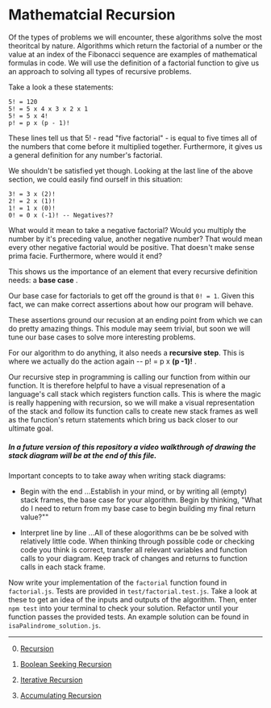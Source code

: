 # Mathematcial Recursion

Of the types of problems we will encounter, these algorithms solve the most theoritcal by nature. Algorithms which return the factorial of a number or the value at an index of the Fibonacci sequence are examples of mathematical formulas in code. We will use the definition of a factorial function to give us an approach to solving all types of recursive problems.

Take a look a these statements:

```
5! = 120
5! = 5 x 4 x 3 x 2 x 1
5! = 5 x 4!
p! = p x (p - 1)!
```

These lines tell us that 5! - read "five factorial" - is equal to five times all of the numbers that come before it multiplied together. Furthermore, it gives us a general definition for any number's factorial. 

We shouldn't be satisfied yet though. Looking at the last line of the above section, we could easily find ourself in this situation:

```
3! = 3 x (2)!
2! = 2 x (1)!
1! = 1 x (0)!
0! = 0 x (-1)! -- Negatives??

```

What would it mean to take a negative factorial? Would you multiply the number by it's preceding value, another negative number? That would mean every other negative factorial would be positive. That doesn't make sense prima facie. Furthermore, where would it end?

This shows us the importance of an element that every recursive definition needs: a __base case__ .

Our base case for factorials to get off the ground is that `0! = 1`. Given this fact, we can make correct assertions about how our program will behave. 

These assertions ground our recusion at an ending point from which we can do pretty amazing things. This module may seem trivial, but soon we will tune our base cases to solve more interesting problems.

For our algorithm to do anything, it also needs a __recursive step__. This is where we actually do the action again -- p! = p x __(p -1)!__ . 

Our recursive step in programming is calling our function from within our function. It is therefore helpful to have a visual represenation of a language's call stack which registers function calls. This is where the magic is really happening with recursion, so we will make a visual representation of the stack and follow its function calls to create new stack frames as well as the function's return statements which bring us back closer to our ultimate goal.

##### In a future version of this repository a video walkthrough of drawing the stack diagram will be at the end of this file. 

Important concepts to to take away when writing stack diagrams:

- Begin with the end
    ...Establish in your mind, or by writing all (empty) stack frames, the base case for your algorithm. Begin by thinking, "What do I need to return from my base case to begin building my final return value?""

- Interpret line by line
    ...All of these alogorithms can be be solved with relatively little code. When thinking through possible code or checking code you think is correct, transfer all relevant variables and function calls to your diagram. Keep track of changes and returns to function calls in each stack frame.


Now write your implementation of the `factorial` function found in `factorial.js`. Tests are provided in `test/factorial.test.js`. Take a look at these to get an idea of the inputs and outputs of the algorithm. Then, enter `npm test` into your terminal to check your solution. Refactor until your function passes the provided tests. An example solution can be found in `isaPalindrome_solution.js`.


___________________________

0) [Recursion](../)

2) [Boolean Seeking Recursion](../m2_BooleanSeeking_isaPalindrome)

3) [Iterative Recursion](../m3_IterativeCallback_reduce)

4) [Accumulating Recursion](../m4_Accumulating_map)